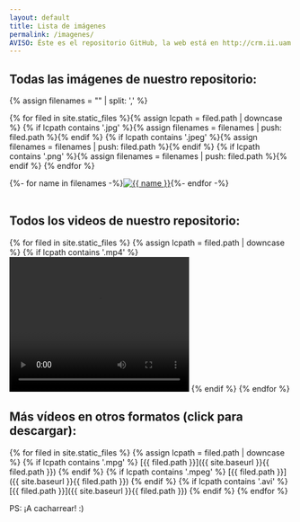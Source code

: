 ```yaml
---
layout: default
title: Lista de imágenes
permalink: /imagenes/
AVISO: Éste es el repositorio GitHub, la web está en http://crm.ii.uam.es/
---
```



Todas las imágenes de nuestro repositorio:
--


{% assign filenames = "" | split: ',' %}

{% for filed in site.static_files %}{% assign lcpath = filed.path | downcase %}
{% if lcpath contains '.jpg' %}{% assign filenames = filenames | push: filed.path %}{% endif %}
{% if lcpath contains '.jpeg' %}{% assign filenames = filenames | push: filed.path %}{% endif %}
{% if lcpath contains '.png' %}{% assign filenames = filenames | push: filed.path %}{% endif %}
{% endfor %}

<div style="width: 100%; display: flex; flex-wrap: wrap;">
{%- for name in filenames -%}
<div style="max-width: 144px; max-height: 108px; overflow:hidden;"><a href="{{ site.baseurl }}{{ name }}"><img src="{{ site.baseurl }}{{ name }}" alt="{{ name }}"/></a></div>
{%- endfor -%}
</div>
<br />

Todos los videos de nuestro repositorio:
--

{% for filed in site.static_files %}
    {% assign lcpath = filed.path | downcase %}
    {% if lcpath contains '.mp4' %}
<video width="320" height="240" controls><source src="{{ site.baseurl }}{{ filed.path }}" type="video/mp4"></video>
    {% endif %}
{% endfor %}
<br />

Más vídeos en otros formatos (click para descargar):
--

{% for filed in site.static_files %}
    {% assign lcpath = filed.path | downcase %}
    {% if lcpath contains '.mpg' %}
[{{ filed.path }}]({{ site.baseurl }}{{ filed.path }})
    {% endif %}
    {% if lcpath contains '.mpeg' %}
[{{ filed.path }}]({{ site.baseurl }}{{ filed.path }})
    {% endif %}
    {% if lcpath contains '.avi' %}
[{{ filed.path }}]({{ site.baseurl }}{{ filed.path }})
    {% endif %}
{% endfor %}

PS: ¡A cacharrear! :)
